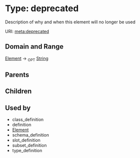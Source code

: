 
# Type: deprecated


Description of why and when this element will no longer be used

URI: [meta:deprecated](https://w3id.org/biolink/biolinkml/meta/deprecated)


## Domain and Range

[Element](Element.md) ->  <sub>OPT</sub> [String](types/String.md)

## Parents


## Children


## Used by

 * class_definition
 * definition
 * [Element](Element.md)
 * schema_definition
 * slot_definition
 * subset_definition
 * type_definition
